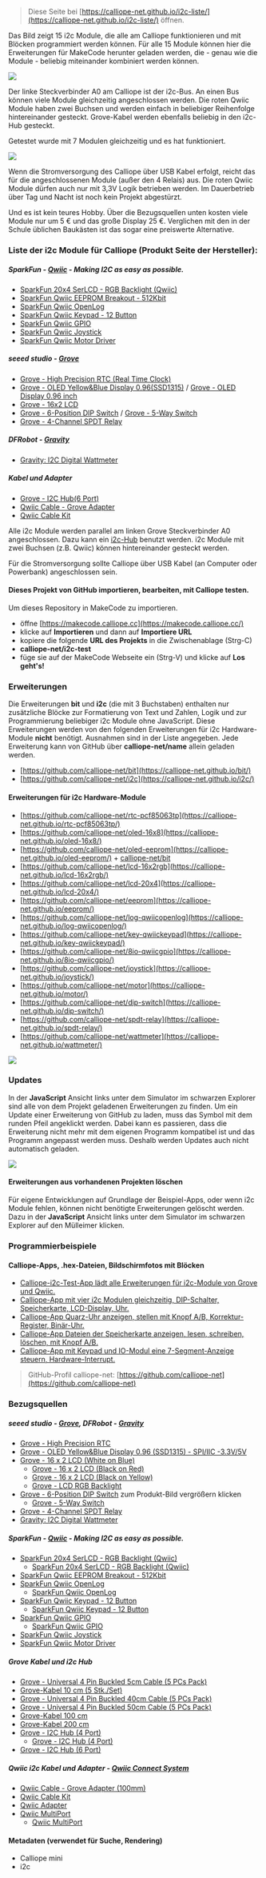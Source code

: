 
> Diese Seite bei [https://calliope-net.github.io/i2c-liste/](https://calliope-net.github.io/i2c-liste/) öffnen.

Das Bild zeigt 15 i2c Module, die alle am Calliope funktionieren und mit Blöcken programmiert werden können.
Für alle 15 Module können hier die Erweiterungen für MakeCode herunter geladen werden, die - genau wie die Module - beliebig miteinander kombiniert werden können. 

![](DSC09940-1440.jpg)

Der linke Steckverbinder A0 am Calliope ist der i2c-Bus. An einen Bus können viele Module gleichzeitig angeschlossen werden.
Die roten Qwiic Module haben zwei Buchsen und werden einfach in beliebiger Reihenfolge hintereinander gesteckt. 
Grove-Kabel werden ebenfalls beliebig in den i2c-Hub gesteckt.

Getestet wurde mit 7 Modulen gleichzeitig und es hat funktioniert.

![](DSC09906-1440.jpg)

Wenn die Stromversorgung des Calliope über USB Kabel erfolgt, reicht das für die angeschlossenen Module (außer den 4 Relais) aus.
Die roten Qwiic Module dürfen auch nur mit 3,3V Logik betrieben werden. Im Dauerbetrieb über Tag und Nacht ist noch kein Projekt abgestürzt.

Und es ist kein teures Hobby. Über die Bezugsquellen unten kosten viele Module nur um 5 € und das große Display 25 €.
Verglichen mit den in der Schule üblichen Baukästen ist das sogar eine preiswerte Alternative.


### Liste der i2c Module für Calliope (Produkt Seite der Hersteller):

##### SparkFun - [Qwiic](https://www.sparkfun.com/categories/399) - Making I2C as easy as possible.
* [SparkFun 20x4 SerLCD - RGB Backlight (Qwiic)](https://www.sparkfun.com/products/16398)
* [SparkFun Qwiic EEPROM Breakout - 512Kbit](https://www.sparkfun.com/products/18355)
* [SparkFun Qwiic OpenLog](https://www.sparkfun.com/products/15164)
* [SparkFun Qwiic Keypad - 12 Button](https://www.sparkfun.com/products/15290)
* [SparkFun Qwiic GPIO](https://www.sparkfun.com/products/17047)
* [SparkFun Qwiic Joystick](https://www.sparkfun.com/products/15168)
* [SparkFun Qwiic Motor Driver](https://www.sparkfun.com/products/15451)

##### seeed studio - [Grove](https://wiki.seeedstudio.com/Grove_System/)

* [Grove - High Precision RTC (Real Time Clock)](https://wiki.seeedstudio.com/Grove_High_Precision_RTC/)
* [Grove - OLED Yellow&Blue Display 0.96(SSD1315)](https://wiki.seeedstudio.com/Grove-OLED-Yellow&Blue-Display-0.96-SSD1315_V1.0/) / [Grove - OLED Display 0.96 inch](https://wiki.seeedstudio.com/Grove-OLED_Display_0.96inch/)
* [Grove - 16x2 LCD](https://wiki.seeedstudio.com/Grove-16x2_LCD_Series/)
* [Grove - 6-Position DIP Switch](https://wiki.seeedstudio.com/Grove-6-Position_DIP_Switch/) / [Grove - 5-Way Switch](https://wiki.seeedstudio.com/Grove-5-Way_Switch/)
* [Grove - 4-Channel SPDT Relay](https://wiki.seeedstudio.com/Grove-4-Channel_SPDT_Relay/)

##### DFRobot - [Gravity](https://www.dfrobot.com/gravity.html)
* [Gravity: I2C Digital Wattmeter](https://www.dfrobot.com/product-1827.html)

##### Kabel und Adapter

* [Grove - I2C Hub(6 Port)](https://wiki.seeedstudio.com/Grove-I2C-Hub-6Port/)
* [Qwiic Cable - Grove Adapter](https://www.sparkfun.com/products/15109)
* [Qwiic Cable Kit](https://www.sparkfun.com/products/15081)

Alle i2c Module werden parallel am linken Grove Steckverbinder A0 angeschlossen. 
Dazu kann ein [i2c-Hub](https://wiki.seeedstudio.com/Grove-I2C-Hub-6Port/) benutzt werden.
i2c Module mit zwei Buchsen (z.B. Qwiic) können hintereinander gesteckt werden.

Für die Stromversorgung sollte Calliope über USB Kabel (an Computer oder Powerbank) angeschlossen sein.

#### Dieses Projekt von GitHub importieren, bearbeiten, mit Calliope testen.

Um dieses Repository in MakeCode zu importieren.

* öffne [https://makecode.calliope.cc](https://makecode.calliope.cc/)
* klicke auf **Importieren** und dann auf **Importiere URL**
* kopiere die folgende **URL des Projekts** in die Zwischenablage (Strg-C)
* **calliope-net/i2c-test**
* füge sie auf der MakeCode Webseite ein (Strg-V) und klicke auf **Los geht's!**


### Erweiterungen

Die Erweiterungen **bit** und **i2c** (die mit 3 Buchstaben) enthalten nur zusätzliche Blöcke zur Formatierung von Text und Zahlen, 
Logik und zur Programmierung beliebiger i2c Module ohne JavaScript.
Diese Erweiterungen werden von den folgenden Erweiterungen für i2c Hardware-Module **nicht** benötigt. Ausnahmen sind in der Liste angegeben.
Jede Erweiterung kann von GitHub über **calliope-net/name** allein geladen werden.

* [https://github.com/calliope-net/bit](https://calliope-net.github.io/bit/)
* [https://github.com/calliope-net/i2c](https://calliope-net.github.io/i2c/)

#### Erweiterungen für i2c Hardware-Module

* [https://github.com/calliope-net/rtc-pcf85063tp](https://calliope-net.github.io/rtc-pcf85063tp/)
* [https://github.com/calliope-net/oled-16x8](https://calliope-net.github.io/oled-16x8/)
* [https://github.com/calliope-net/oled-eeprom](https://calliope-net.github.io/oled-eeprom/) + [calliope-net/bit](https://calliope-net.github.io/bit/)
* [https://github.com/calliope-net/lcd-16x2rgb](https://calliope-net.github.io/lcd-16x2rgb/)
* [https://github.com/calliope-net/lcd-20x4](https://calliope-net.github.io/lcd-20x4/)
* [https://github.com/calliope-net/eeprom](https://calliope-net.github.io/eeprom/)
* [https://github.com/calliope-net/log-qwiicopenlog](https://calliope-net.github.io/log-qwiicopenlog/)
* [https://github.com/calliope-net/key-qwiickeypad](https://calliope-net.github.io/key-qwiickeypad/)
* [https://github.com/calliope-net/8io-qwiicgpio](https://calliope-net.github.io/8io-qwiicgpio/)
* [https://github.com/calliope-net/joystick](https://calliope-net.github.io/joystick/)
* [https://github.com/calliope-net/motor](https://calliope-net.github.io/motor/)
* [https://github.com/calliope-net/dip-switch](https://calliope-net.github.io/dip-switch/)
* [https://github.com/calliope-net/spdt-relay](https://calliope-net.github.io/spdt-relay/)
* [https://github.com/calliope-net/wattmeter](https://calliope-net.github.io/wattmeter/)

![](blocks.png)

### Updates

In der **JavaScript** Ansicht links unter dem Simulator im schwarzen Explorer sind alle von dem Projekt geladenen Erweiterungen zu finden.
Um ein Update einer Erweiterung von GitHub zu laden, muss das Symbol mit dem runden Pfeil angeklickt werden.
Dabei kann es passieren, dass die Erweiterung nicht mehr mit dem eigenen Programm kompatibel ist und das Programm angepasst werden muss.
Deshalb werden Updates auch nicht automatisch geladen.

![](explorer.png)

#### Erweiterungen aus vorhandenen Projekten löschen

Für eigene Entwicklungen auf Grundlage der Beispiel-Apps, oder wenn i2c Module fehlen, können nicht benötigte Erweiterungen gelöscht werden.
Dazu in der **JavaScript** Ansicht links unter dem Simulator im schwarzen Explorer auf den Mülleimer klicken.

### Programmierbeispiele

#### Calliope-Apps, .hex-Dateien, Bildschirmfotos mit Blöcken

* [Calliope-i2c-Test-App lädt alle Erweiterungen für i2c-Module von Grove und Qwiic.](https://calliope-net.github.io/i2c-test/)
* [Calliope-App mit vier i2c Modulen gleichzeitig, DIP-Schalter, Speicherkarte, LCD-Display, Uhr.](https://calliope-net.github.io/i2c-uhr-speicherkarte-dipschalter-lcd/)
* [Calliope-App Quarz-Uhr anzeigen, stellen mit Knopf A/B, Korrektur-Register, Binär-Uhr.](https://calliope-net.github.io/i2c-uhr-stellen/)
* [Calliope-App Dateien der Speicherkarte anzeigen, lesen, schreiben, löschen, mit Knopf A/B.](https://calliope-net.github.io/i2c-speicherkarte-verwalten/)
* [Calliope-App mit Keypad und IO-Modul eine 7-Segment-Anzeige steuern, Hardware-Interrupt.](https://calliope-net.github.io/i2c-keypad-gpio-7segment/)

> GitHub-Profil calliope-net: [https://github.com/calliope-net](https://github.com/calliope-net)

### Bezugsquellen

##### seeed studio - [Grove](https://wiki.seeedstudio.com/Grove_System/), DFRobot - [Gravity](https://www.dfrobot.com/gravity.html)

* [Grove - High Precision RTC](https://www.mouser.de/ProductDetail/713-102020083)
* [Grove - OLED Yellow&Blue Display 0.96 (SSD1315) - SPI/IIC -3.3V/5V](https://www.mouser.de/ProductDetail/713-104020249)
* [Grove - 16 x 2 LCD (White on Blue)](https://www.mouser.de/ProductDetail/713-104020111)
  * [Grove - 16 x 2 LCD (Black on Red)](https://www.mouser.de/ProductDetail/713-104020112)
  * [Grove - 16 x 2 LCD (Black on Yellow)](https://www.mouser.de/ProductDetail/713-104020113)
  * [Grove - LCD RGB Backlight](https://www.mouser.de/ProductDetail/713-104030001)
* [Grove - 6-Position DIP Switch](https://www.mouser.de/ProductDetail/713-111020043) zum Produkt-Bild vergrößern klicken
  * [Grove - 5-Way Switch](https://www.mouser.de/ProductDetail/713-111020048)
* [Grove - 4-Channel SPDT Relay](https://www.mouser.de/ProductDetail/713-103020133)
* [Gravity: I2C Digital Wattmeter](https://www.digikey.de/de/products/detail/dfrobot/SEN0291/10279750)

##### SparkFun - [Qwiic](https://www.sparkfun.com/categories/399) - Making I2C as easy as possible.

* [SparkFun 20x4 SerLCD - RGB Backlight (Qwiic)](https://www.mouser.de/ProductDetail/474-LCD-16398)
  * [SparkFun 20x4 SerLCD - RGB Backlight (Qwiic)](https://www.digikey.de/de/products/detail/sparkfun-electronics/LCD-16398/13171324)
* [SparkFun Qwiic EEPROM Breakout - 512Kbit](https://www.digikey.de/de/products/detail/sparkfun-electronics/COM-18355/14825470)
* [SparkFun Qwiic OpenLog](https://www.mouser.de/ProductDetail/474-DEV-15164)
  * [SparkFun Qwiic OpenLog](https://www.digikey.de/de/products/detail/sparkfun-electronics/DEV-15164/9920435)
* [SparkFun Qwiic Keypad - 12 Button](https://www.mouser.de/ProductDetail/474-COM-15290)
  * [SparkFun Qwiic Keypad - 12 Button](https://www.digikey.de/de/products/detail/sparkfun-electronics/COM-15290/10130913)
* [SparkFun Qwiic GPIO](https://www.mouser.de/ProductDetail/474-DEV-17047)
  * [SparkFun Qwiic GPIO](https://www.digikey.de/de/products/detail/sparkfun-electronics/DEV-17047/13419022)
* [SparkFun Qwiic Joystick](https://www.digikey.de/de/products/detail/sparkfun-electronics/COM-15168/9953917)
* [SparkFun Qwiic Motor Driver](https://www.digikey.de/de/products/detail/sparkfun-electronics/ROB-15451/10483247)

##### Grove Kabel und i2c Hub

* [Grove - Universal 4 Pin Buckled 5cm Cable (5 PCs Pack)](https://www.mouser.de/ProductDetail/713-110990036)
* [Grove-Kabel 10 cm (5 Stk./Set)](https://www.conrad.de/de/p/m5-stack-a034-a-kabel-5-st-passend-fuer-entwicklungskits-arduino-2373098.html)
* [Grove - Universal 4 Pin Buckled 40cm Cable (5 PCs Pack)](https://www.mouser.de/ProductDetail/713-110990064)
* [Grove - Universal 4 Pin Buckled 50cm Cable (5 PCs Pack)](https://www.mouser.de/ProductDetail/713-110990038)
* [Grove-Kabel 100 cm](https://www.conrad.de/de/p/m5-stack-a034-d-kabel-1-st-2306328.html)
* [Grove-Kabel 200 cm](https://www.conrad.de/de/p/m5-stack-a034-e-kabel-1-st-passend-fuer-entwicklungskits-arduino-2306329.html)
* [Grove - I2C Hub (4 Port)](https://www.mouser.de/ProductDetail/713-103020006)
  * [Grove - I2C Hub (4 Port)](https://www.digikey.de/de/products/detail/seeed-technology-co-ltd/103020006/5487896)
* [Grove - I2C Hub (6 Port)](https://www.mouser.de/ProductDetail/713-103020272)

##### Qwiic i2c Kabel und Adapter - [Qwiic Connect System](https://www.sparkfun.com/categories/tags/qwiic-cables)

* [Qwiic Cable - Grove Adapter (100mm)](https://www.mouser.de/ProductDetail/474-PRT-15109)
* [Qwiic Cable Kit](https://www.mouser.de/ProductDetail/474-KIT-15081)
* [Qwiic Adapter](https://www.mouser.de/ProductDetail/474-DEV-14495)
* [Qwiic MultiPort](https://www.mouser.de/ProductDetail/474-BOB-18012)
  * [Qwiic MultiPort](https://www.digikey.de/de/products/detail/sparkfun-electronics/BOB-18012/13998109)

#### Metadaten (verwendet für Suche, Rendering)

* Calliope mini
* i2c
